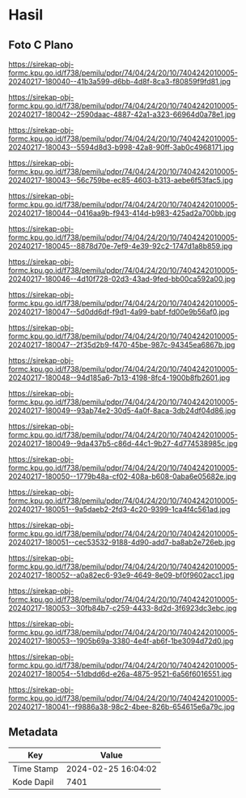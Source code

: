 # Hasil

## Foto C Plano

https://sirekap-obj-formc.kpu.go.id/f738/pemilu/pdpr/74/04/24/20/10/7404242010005-20240217-180040--41b3a599-d6bb-4d8f-8ca3-f80859f9fd81.jpg

https://sirekap-obj-formc.kpu.go.id/f738/pemilu/pdpr/74/04/24/20/10/7404242010005-20240217-180042--2590daac-4887-42a1-a323-66964d0a78e1.jpg

https://sirekap-obj-formc.kpu.go.id/f738/pemilu/pdpr/74/04/24/20/10/7404242010005-20240217-180043--5594d8d3-b998-42a8-90ff-3ab0c4968171.jpg

https://sirekap-obj-formc.kpu.go.id/f738/pemilu/pdpr/74/04/24/20/10/7404242010005-20240217-180043--56c759be-ec85-4603-b313-aebe6f53fac5.jpg

https://sirekap-obj-formc.kpu.go.id/f738/pemilu/pdpr/74/04/24/20/10/7404242010005-20240217-180044--0416aa9b-f943-414d-b983-425ad2a700bb.jpg

https://sirekap-obj-formc.kpu.go.id/f738/pemilu/pdpr/74/04/24/20/10/7404242010005-20240217-180045--8878d70e-7ef9-4e39-92c2-1747d1a8b859.jpg

https://sirekap-obj-formc.kpu.go.id/f738/pemilu/pdpr/74/04/24/20/10/7404242010005-20240217-180046--4d10f728-02d3-43ad-9fed-bb00ca592a00.jpg

https://sirekap-obj-formc.kpu.go.id/f738/pemilu/pdpr/74/04/24/20/10/7404242010005-20240217-180047--5d0dd6df-f9d1-4a99-babf-fd00e9b56af0.jpg

https://sirekap-obj-formc.kpu.go.id/f738/pemilu/pdpr/74/04/24/20/10/7404242010005-20240217-180047--2f35d2b9-f470-45be-987c-94345ea6867b.jpg

https://sirekap-obj-formc.kpu.go.id/f738/pemilu/pdpr/74/04/24/20/10/7404242010005-20240217-180048--94d185a6-7b13-4198-8fc4-1900b8fb2601.jpg

https://sirekap-obj-formc.kpu.go.id/f738/pemilu/pdpr/74/04/24/20/10/7404242010005-20240217-180049--93ab74e2-30d5-4a0f-8aca-3db24df04d86.jpg

https://sirekap-obj-formc.kpu.go.id/f738/pemilu/pdpr/74/04/24/20/10/7404242010005-20240217-180049--9da437b5-c86d-44c1-9b27-4d774538985c.jpg

https://sirekap-obj-formc.kpu.go.id/f738/pemilu/pdpr/74/04/24/20/10/7404242010005-20240217-180050--1779b48a-cf02-408a-b608-0aba6e05682e.jpg

https://sirekap-obj-formc.kpu.go.id/f738/pemilu/pdpr/74/04/24/20/10/7404242010005-20240217-180051--9a5daeb2-2fd3-4c20-9399-1ca4f4c561ad.jpg

https://sirekap-obj-formc.kpu.go.id/f738/pemilu/pdpr/74/04/24/20/10/7404242010005-20240217-180051--cec53532-9188-4d90-add7-ba8ab2e726eb.jpg

https://sirekap-obj-formc.kpu.go.id/f738/pemilu/pdpr/74/04/24/20/10/7404242010005-20240217-180052--a0a82ec6-93e9-4649-8e09-bf0f9602acc1.jpg

https://sirekap-obj-formc.kpu.go.id/f738/pemilu/pdpr/74/04/24/20/10/7404242010005-20240217-180053--30fb84b7-c259-4433-8d2d-3f6923dc3ebc.jpg

https://sirekap-obj-formc.kpu.go.id/f738/pemilu/pdpr/74/04/24/20/10/7404242010005-20240217-180053--1905b69a-3380-4e4f-ab6f-1be3094d72d0.jpg

https://sirekap-obj-formc.kpu.go.id/f738/pemilu/pdpr/74/04/24/20/10/7404242010005-20240217-180054--51dbdd6d-e26a-4875-9521-6a56f6016551.jpg

https://sirekap-obj-formc.kpu.go.id/f738/pemilu/pdpr/74/04/24/20/10/7404242010005-20240217-180041--f9886a38-98c2-4bee-826b-654615e6a79c.jpg


## Metadata

| Key        | Value               |
| ---------- | ------------------- |
| Time Stamp | 2024-02-25 16:04:02 |
| Kode Dapil | 7401                |



